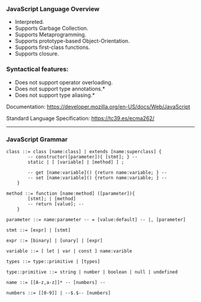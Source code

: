 ### JavaScript Language Overview

- Interpreted.
- Supports Garbage Collection.
- Supports Metaprogramming. 
- Supports prototype-based Object-Orientation.
- Supports first-class functions. 
- Supports closure. 


### Syntactical features:
- Does not support operator overloading. 
- Does not support type annotations.* 
- Does not support type aliasing.*

Documentation: https://developer.mozilla.org/en-US/docs/Web/JavaScript

Standard Language Specification: https://tc39.es/ecma262/

---
### JavaScript Grammar

```
class ::= class [name:class] | extends [name:superclass] {
		-- constructor([parameter]){ [stmt]; } --
		static | [ [variable] | [method] ] ;

		-- get [name:variable]() {return name:variable; } -- 
		-- set [name:variable]() {return name:variable; } --
	} 

method ::= function [name:method] ([parameter]){
		[stmt]; | [method] 
		-- return [value]; --
	}

parameter ::= name:parameter -- = [value:default] -- |, [parameter]

stmt ::= [expr] | [stmt]

expr ::= [binary] | [unary] | [expr]

variable ::= [ let | var | const ] name:varible

types ::= type::primitive | [types]

type::primitive ::= string | number | boolean | null | undefined 

name ::= [[A-z,a-z]]* -- [numbers] --

numbers ::= [[0-9]] | --$.$-- [numbers]
```

<!-- should types be defined in the grammar set? -->